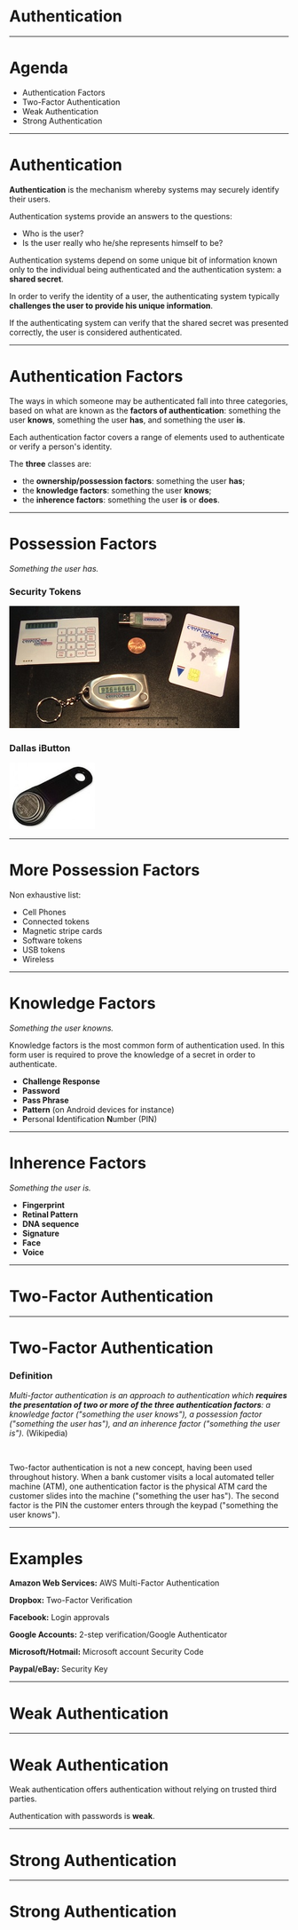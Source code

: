 # Authentication

---

# Agenda

* Authentication Factors
* Two-Factor Authentication
* Weak Authentication
* Strong Authentication

---

# Authentication

**Authentication** is the mechanism whereby systems may securely identify their
users.

Authentication systems provide an answers to the questions:

* Who is the user?
* Is the user really who he/she represents himself to be?

Authentication systems depend on some unique bit of information known  only to
the individual being authenticated and the authentication system: a **shared
secret**.

In order to verify the identity of a user, the authenticating system typically
**challenges the user to provide his unique information**.

If the authenticating system can verify that the shared secret was presented
correctly, the user is considered authenticated.

---

# Authentication Factors

The ways in which someone may be authenticated fall into three categories, based
on what are known as the **factors of authentication**: something the user
**knows**, something the user **has**, and something the user **is**.

Each authentication factor covers a range of elements used to authenticate or
verify a person's identity.

The **three** classes are:

* the **ownership/possession factors**: something the user **has**;
* the **knowledge factors**: something the user **knows**;
* the **inherence factors**: something the user **is** or **does**.

---

# Possession Factors

_Something the user has._

### Security Tokens

![](../images/security_token.jpg)

### Dallas iButton

![](../images/dallas_ibutton.jpg)

---

# More Possession Factors

Non exhaustive list:

* Cell Phones
* Connected tokens
* Magnetic stripe cards
* Software tokens
* USB tokens
* Wireless

---

# Knowledge Factors

_Something the user knowns._

Knowledge factors is the most common form of authentication used. In this form
user is required to prove the knowledge of a secret in order to authenticate.

* **Challenge Response**
* **Password**
* **Pass Phrase**
* **Pattern** (on Android devices for instance)
* **P**ersonal **I**dentification **N**umber (PIN)

---

# Inherence Factors

_Something the user is._

* **Fingerprint**
* **Retinal Pattern**
* **DNA sequence**
* **Signature**
* **Face**
* **Voice**

---

# Two-Factor Authentication

---

# Two-Factor Authentication

### Definition

_Multi-factor authentication is an approach to authentication which **requires
the presentation of two or more of the three authentication factors**: a
knowledge factor ("something the user knows"), a possession factor ("something
the user has"), and an inherence factor ("something the user is")._ (Wikipedia)

<br />

Two-factor authentication is not a new concept, having been used throughout
history. When a bank customer visits a local automated teller machine (ATM), one
authentication factor is the physical ATM card the customer slides into the
machine ("something the user has"). The second factor is the PIN the customer
enters through the keypad ("something the user knows").

---

# Examples

**Amazon Web Services:** AWS Multi-Factor Authentication

**Dropbox:** Two-Factor Verification

**Facebook:** Login approvals

**Google Accounts:** 2-step verification/Google Authenticator

**Microsoft/Hotmail:** Microsoft account Security Code

**Paypal/eBay:** Security Key

---

# Weak Authentication

---

# Weak Authentication

Weak authentication offers authentication without relying on trusted third
parties.

Authentication with passwords is **weak**.

---

# Strong Authentication

---

# Strong Authentication
